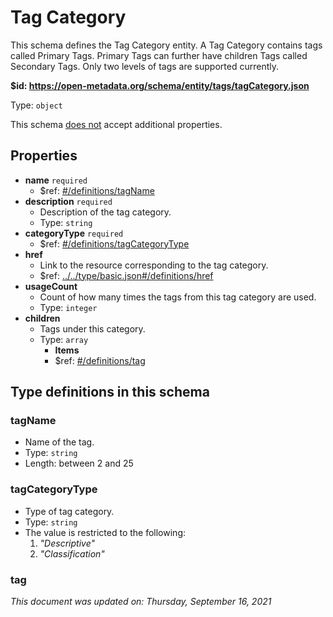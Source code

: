 # Tag Category

This schema defines the Tag Category entity. A Tag Category contains tags called Primary Tags. Primary Tags can further have children Tags called Secondary Tags. Only two levels of tags are supported currently.

**$id: https://open-metadata.org/schema/entity/tags/tagCategory.json**

Type: `object`

This schema <u>does not</u> accept additional properties.

## Properties
 - **name** `required`
	 - $ref: [#/definitions/tagName](#tagname)
 - **description** `required`
	 - Description of the tag category.
	 - Type: `string`
 - **categoryType** `required`
	 - $ref: [#/definitions/tagCategoryType](#tagcategorytype)
 - **href**
	 - Link to the resource corresponding to the tag category.
	 - $ref: [../../type/basic.json#/definitions/href](../types/basic.md#href)
 - **usageCount**
	 - Count of how many times the tags from this tag category are used.
	 - Type: `integer`
 - **children**
	 - Tags under this category.
	 - Type: `array`
		 - **Items**
		 - $ref: [#/definitions/tag](#tag)


## Type definitions in this schema
### tagName

 - Name of the tag.
 - Type: `string`
 - Length: between 2 and 25


### tagCategoryType

 - Type of tag category.
 - Type: `string`
 - The value is restricted to the following: 
	 1. _"Descriptive"_
	 2. _"Classification"_


### tag




_This document was updated on: Thursday, September 16, 2021_